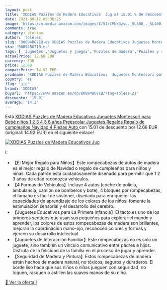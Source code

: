```yaml
---
layout: post
title: 'XDDIAS Puzzles de Madera Educativos  Jug al 15.01 % de descuento'
date: 2021-09-12 09:36:25
image: 'https://m.media-amazon.com/images/I/51rIMbk3zvL._SL500_._SL400_.jpg'
comments: true
category: ofertas
author: 'tole.es'
slug: 'B0894BG71B-es XDDIAS Puzzles de Madera Educativos Juguetes Montessori...'
sku: 'B0894BG71B-es'
tags: [ 'Juguetes','Juguetes y juegos','Puzzles de madera','Puzzles y rompecabezas','navidad','xddias', ]
actualPrice: 12.68 EUR
currency: EUR
price: 12.68
comparePrice: 14.92 EUR
prodname: 'XDDIAS Puzzles de Madera Educativos  Juguetes Montessori para Bebé niños 1 2 3 4 5 6 años  Preescolar Juguetes Regalos  Regalo de cumpleaños  Navidad  4 Piezas   Auto '
country: 'es'
flag: '🇪🇸'
brand: 'XDDIAS'
buyurl: 'https://www.amazon.es/dp/B0894BG71B/?tag=tolees-21'
descuento: '15.01'
average: '14.3'
---
```


Está [XDDIAS Puzzles de Madera Educativos  Juguetes Montessori para Bebé niños 1 2 3 4 5 6 años  Preescolar Juguetes Regalos  Regalo de cumpleaños  Navidad  4 Piezas   Auto ](https://www.amazon.es/dp/B0894BG71B/?tag=tolees-21) con 15.01 de descuento por 12.68 EUR (original: 14.92 EUR) en el siguiente enlace!

[![XDDIAS Puzzles de Madera Educativos  Jug](https://m.media-amazon.com/images/I/51rIMbk3zvL._SL500_._SL400_.jpg)](https://www.amazon.es/dp/B0894BG71B/?tag=tolees-21)

ℹ️:

- 【El Mejor Regalo para Niños】Este rompecabezas de autos de madera es el mejor regalo de Navidad o regalo de cumpleaños para niños y niñas. Cada patrón está cuidadosamente diseñado para permitir que 1 2 3 años de edad reconozca vehículos.
- 【4 Formas de Vehículos】Incluye 4 autos (coche de policía, ambulancia, camión de bomberos y bote), 4 bloques por rompecabezas, el tamaño es fácil de sostener, diseñado para enriquecer las capacidades de aprendizaje de los colores de los niños: fomente la estimulación sensorial y el desarrollo del cerebro.
- 【Juguetes Educativos para La Primera Infancia】El tacto es uno de los primeros sentidos que usan sus pequeños para explorar el mundo y aprender, los colores de estos rompecabezas de madera son brillantes, mejoran la coordinación mano-ojo, reconocen colores y formas y ejercen su desarrollo intelectual.
- 【Juguetes de Interacción Familiar】Este rompecabezas no es solo un juguete, sino también un vínculo comunicativo entre padres e hijos. Disfruta de la felicidad de la familia en el proceso de jugar y aprender.
- 【Seguridad de Madera y Pintura】Estos rompecabezas de madera están hechos de madera natural, no tóxicos, seguros y duraderos. El borde liso hace que sus niños o niñas jueguen con seguridad, no toquen, rasquen o astillen las suaves manos de su niño.

[🛒 Ver la oferta!!](https://www.amazon.es/dp/B0894BG71B/?tag=tolees-21)
